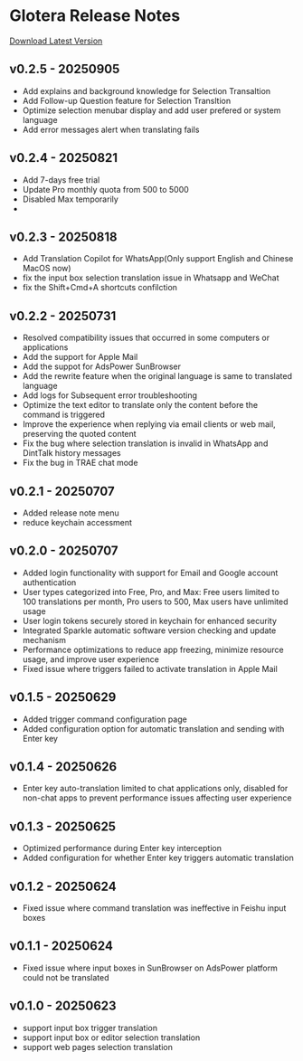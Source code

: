 # Glotera Release Notes
[Download Latest Version](https://glotera.ai/download)

## v0.2.5 - 20250905
- Add explains and background knowledge for Selection Transaltion
- Add Follow-up Question feature for Selection Transltion
- Optimize selection menubar display and add user prefered or system language
- Add error messages alert when translating fails 

## v0.2.4 - 20250821
- Add 7-days free trial
- Update Pro monthly quota from 500 to 5000
- Disabled Max temporarily
- 
## v0.2.3 - 20250818
- Add Translation Copilot for WhatsApp(Only support English and Chinese MacOS now)
- fix the input box selection translation issue in Whatsapp and WeChat
- fix the Shift+Cmd+A shortcuts confilction 
  
## v0.2.2 - 20250731
- Resolved compatibility issues that occurred in some computers or applications
- Add the support for Apple Mail
- Add the suppot for AdsPower SunBrowser
- Add the rewrite feature when the original language is same to translated language
- Add logs for Subsequent error troubleshooting
- Optimize the text editor to translate only the content before the command is triggered
- Improve the experience when replying via email clients or web mail, preserving the quoted content
- Fix the bug where selection translation is invalid in WhatsApp and DintTalk history messages
- Fix the bug in TRAE chat mode
  
## v0.2.1 - 20250707
- Added release note menu
- reduce keychain accessment
  
## v0.2.0 - 20250707
- Added login functionality with support for Email and Google account authentication
- User types categorized into Free, Pro, and Max: Free users limited to 100 translations per month, Pro users to 500, Max users have unlimited usage
- User login tokens securely stored in keychain for enhanced security
- Integrated Sparkle automatic software version checking and update mechanism
- Performance optimizations to reduce app freezing, minimize resource usage, and improve user experience
- Fixed issue where triggers failed to activate translation in Apple Mail

## v0.1.5 - 20250629
- Added trigger command configuration page
- Added configuration option for automatic translation and sending with Enter key

## v0.1.4 - 20250626
- Enter key auto-translation limited to chat applications only, disabled for non-chat apps to prevent performance issues affecting user experience

## v0.1.3 - 20250625
- Optimized performance during Enter key interception
- Added configuration for whether Enter key triggers automatic translation

## v0.1.2 - 20250624
- Fixed issue where command translation was ineffective in Feishu input boxes

## v0.1.1 - 20250624
- Fixed issue where input boxes in SunBrowser on AdsPower platform could not be translated

## v0.1.0 - 20250623
- support input box trigger translation
- support input box or editor selection translation
- support web pages selection translation

